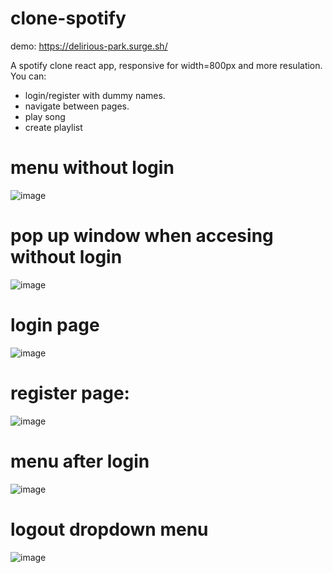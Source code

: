 # clone-spotify

demo: https://delirious-park.surge.sh/

A spotify clone react app, responsive for width=800px and more resulation. You can:
- login/register with dummy names.
- navigate between pages. 
- play song
- create playlist

# menu without login
![image](https://user-images.githubusercontent.com/103778738/210561700-1d2fd029-8136-41ab-a510-fa9153642ef1.png)

# pop up window when accesing without login
![image](https://user-images.githubusercontent.com/103778738/210561515-9f8fcacf-e8c3-4fa9-ba65-96f9ed8f2d0e.png)

# login page
![image](https://user-images.githubusercontent.com/103778738/210561798-1bdd2f3a-a33f-4a8a-a84b-c462e8074282.png)

# register page:
![image](https://user-images.githubusercontent.com/103778738/210561866-e6ed407f-eb79-4d32-82b0-417581121e9b.png)

# menu after login
![image](https://user-images.githubusercontent.com/103778738/210562009-4999159d-2b72-4496-b6fb-d561d1b8b6b4.png)

# logout dropdown menu
![image](https://user-images.githubusercontent.com/103778738/210562127-f49deb1b-df3d-4c94-b767-4a02de3a6502.png)
